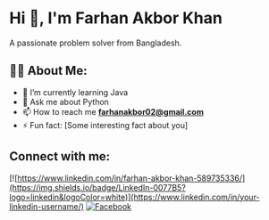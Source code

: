 # Hi 👋, I'm Farhan Akbor Khan

A passionate problem solver from Bangladesh.


## 👨‍💻 About Me:

- 🌱 I’m currently learning Java
- 💬 Ask me about Python
- 📫 How to reach me **farhanakbor02@gmail.com**
- ⚡ Fun fact: [Some interesting fact about you]

## Connect with me:

[![https://www.linkedin.com/in/farhan-akbor-khan-589735336/](https://img.shields.io/badge/LinkedIn-0077B5?logo=linkedin&logoColor=white)](https://www.linkedin.com/in/your-linkedin-username/)
[![Facebook](https://img.shields.io/badge/Facebook-1877F2?logo=facebook&logoColor=white)](https://www.facebook.com/your-facebook-username/)




